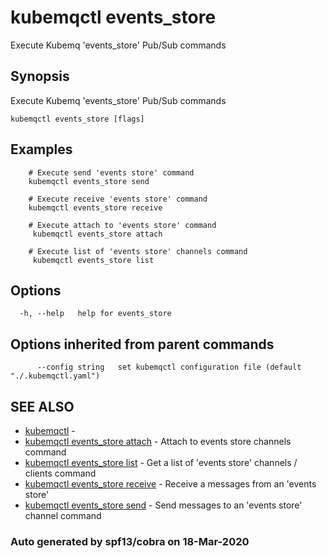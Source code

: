 # kubemqctl events\_store

Execute Kubemq 'events\_store' Pub/Sub commands

## Synopsis

Execute Kubemq 'events\_store' Pub/Sub commands

```text
kubemqctl events_store [flags]
```

## Examples

```text
    # Execute send 'events store' command 
    kubemqctl events_store send

    # Execute receive 'events store' command
    kubemqctl events_store receive

    # Execute attach to 'events store' command
     kubemqctl events_store attach

    # Execute list of 'events store' channels command
     kubemqctl events_store list
```

## Options

```text
  -h, --help   help for events_store
```

## Options inherited from parent commands

```text
      --config string   set kubemqctl configuration file (default "./.kubemqctl.yaml")
```

## SEE ALSO

* [kubemqctl](https://github.com/kubemq-io/gitbook-docs/tree/e5dd4c341c861808b20403f088211bd9101f738a/kubemqctl/kubemqctl.md)     - 
* [kubemqctl events\_store attach](https://github.com/kubemq-io/gitbook-docs/tree/e5dd4c341c861808b20403f088211bd9101f738a/kubemqctl/kubemqctl_events_store_attach.md)     - Attach to events store channels command
* [kubemqctl events\_store list](https://github.com/kubemq-io/gitbook-docs/tree/e5dd4c341c861808b20403f088211bd9101f738a/kubemqctl/kubemqctl_events_store_list.md)     - Get a list of 'events store' channels / clients command
* [kubemqctl events\_store receive](https://github.com/kubemq-io/gitbook-docs/tree/e5dd4c341c861808b20403f088211bd9101f738a/kubemqctl/kubemqctl_events_store_receive.md)     - Receive a messages from an 'events store'
* [kubemqctl events\_store send](https://github.com/kubemq-io/gitbook-docs/tree/e5dd4c341c861808b20403f088211bd9101f738a/kubemqctl/kubemqctl_events_store_send.md)     - Send messages to an 'events store' channel command

### Auto generated by spf13/cobra on 18-Mar-2020


